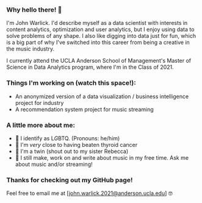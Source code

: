 ### Why hello there! 👋

I'm John Warlick. I'd describe myself as a data scientist with interests in content analytics, optimization and user analytics, but I enjoy using data to solve problems of any shape. I also like digging into data just for fun, which is a big part of why I've switched into this career from being a creative in the music industry.

I currently attend the UCLA Anderson School of Management's Master of Science in Data Analytics program, where I'm in the Class of 2021.

### Things I'm working on (watch this space!):

- An anonymized version of a data visualization / business intelligence project for industry
- A recommendation system project for music streaming 

### A little more about me:
- 👬  I identify as L*G*BTQ. (Pronouns: he/him) 
- 🏥  I'm _very_ close to having beaten thyroid cancer</break>
- 👯  I'm a twin (shout out to my sister Rebecca)</break>
- 🎼  I still make, work on and write about music in my free time. Ask me about music and/or streaming!

### Thanks for checking out my GitHub page!
Feel free to email me at [john.warlick.2021@anderson.ucla.edu] 🤓
